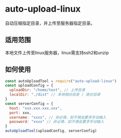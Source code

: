 # auto-upload-linux
自动压缩指定目录，并上传至服务器指定目录。

## 适用范围

本地文件上传至linux服务器，linux需支持ssh2和unzip

## 如何使用

```js
const autoUploadTool = require("auto-upload-linux")
const uploadConfig = {
  uploadDir: "/home/test", // 上传目录
  localDir: "./dist" // 本地相对目录 / 绝对目录
}
const serverConfig = {
  host: "xxx.xxx.xxx.xxx",
  port: xxx,
  username: "xxxx", // 非必填，如不填会要求手动输入
  password: "xxxx" // 非必填，如不填会要求手动输入
}
autoUploadTool(uploadConfig, serverConfig)
```

